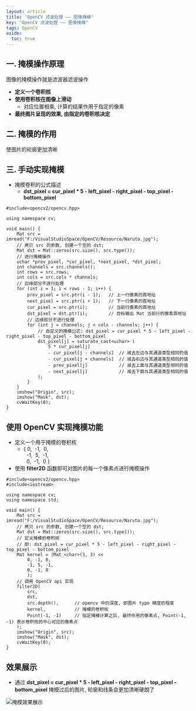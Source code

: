 ```yaml
---
layout: article
title: "OpenCV 滤波处理 —— 图像掩模"
key: "OpenCV 滤波处理 —— 图像掩模"
tags: OpenCV
aside:
  toc: true
---
```


## 一. 掩模操作原理
图像的掩模操作就是滤波器滤波操作
- **定义一个卷积核**
- **使用卷积核在图像上滑动**
  - 对应位置相乘, 计算的结果作用于指定的像素
- **最终图片呈现的效果, 由指定的卷积核决定**

## 二. 掩模的作用
使图片的轮廓更加清晰

## 三. 手动实现掩模
- 掩模卷积的公式描述
  - **dst_pixel = cur_pixel * 5 - left_pixel - right_pixel - top_pixel - bottom_pixel**

<!--more-->

```
#include<opencv2/opencv.hpp>

using namespace cv;

void main() {
	Mat src = imread("F:/VisualStudioSpace/OpenCV/Resource/Naruto.jpg");
	// 拷贝 src 的参数, 创建一个空的 dst;
	Mat dst = Mat::zeros(src.size(), src.type());
	// 进行掩模操作
	uchar *prev_pixel, *cur_pixel, *next_pixel, *dst_pixel;
	int channels = src.channels();
	int rows = src.rows;
	int cols = src.cols * channels;
	// 边缘部分不进行处理
	for (int i = 1; i < rows - 1; i++) {
		prev_pixel = src.ptr(i - 1);   // 上一行像素的首地址
		next_pixel = src.ptr(i + 1);   // 下一行像素的首地址
		cur_pixel = src.ptr(i);        // 当前行像素的首地址
		dst_pixel = dst.ptr(i);        // 目标输出 Mat 当前行的像素首地址
		// 边缘部分不进行处理
		for (int j = channels; j < cols - channels; j++) {
			// 自定义的掩模公式: dst_pixel = cur_pixel * 5 - left_pixel - right_pixel - top_pixel - bottom_pixel
			dst_pixel[j] = saturate_cast<uchar> (
				5 * cur_pixel[j]
				- cur_pixel[j - channels]  // 减去左边与其通道类型相同的值
				- cur_pixel[j + channels]  // 减去右边与其通道类型相同的值
				- prev_pixel[j]            // 减去上面与其通道类型相同的值
				- next_pixel[j]            // 减去下面与其通道类型相同的值
			);
		}
	}
	imshow("Origin", src);
	imshow("Mask", dst);
	cvWaitKey(0);
}
```

## 使用 OpenCV 实现掩模功能
- 定义一个用于掩模的卷积核
  - {   0,&nbsp; -1,&nbsp;  0,       <br>
&nbsp; -1,&nbsp;  5,&nbsp; -1,       <br>
&nbsp;  0,&nbsp; -1,&nbsp;  0 }
- 使用 **filter2D** 函数即可对图片的每一个像素点进行掩模操作

```
#include<opencv2/opencv.hpp>
#include<iostream>

using namespace cv;
using namespace std;

void main() {
	Mat src = imread("F:/VisualStudioSpace/OpenCV/Resource/Naruto.jpg");
	// 拷贝 src 的参数, 创建一个空的 dst;
	Mat dst = Mat::zeros(src.size(), src.type());
	// 定义掩模的卷积核
	// 即: dst_pixel = cur_pixel * 5 - left_pixel - right_pixel - top_pixel - bottom_pixel
	Mat kernel = (Mat_<char>(3, 3) <<
		0, -1, 0,
		-1, 5, -1,
		0, -1, 0
		);
	// 调用 OpenCV api 实现
	filter2D(
		src,
		dst,
		src.depth(),      // opencv 中的深度, 即图片 type 精度的程度
		kernel,           // 掩模的卷积核
		Point(-1, -1)     // 指定掩模计算之后, 最终作用的像素点, Point(-1, -1) 表示卷积核的中心对应的像素点
	);
	imshow("Origin", src);
	imshow("Mask", dst);
	cvWaitKey(0);
}
```

## 效果展示
- 通过 **dst_pixel = cur_pixel * 5 - left_pixel - right_pixel - top_pixel - bottom_pixel** 掩模过后的图片, 轮廓和线条会更加清晰硬朗了

![掩模效果展示](https://i.loli.net/2019/05/29/5cee15c309f6042482.png)